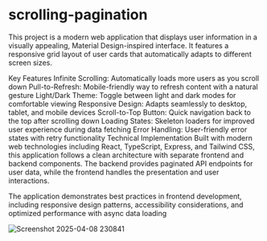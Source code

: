 # scrolling-pagination

This project is a modern web application that displays user information in a visually appealing, Material Design-inspired interface. It features a responsive grid layout of user cards that automatically adapts to different screen sizes.

Key Features
Infinite Scrolling: Automatically loads more users as you scroll down
Pull-to-Refresh: Mobile-friendly way to refresh content with a natural gesture
Light/Dark Theme: Toggle between light and dark modes for comfortable viewing
Responsive Design: Adapts seamlessly to desktop, tablet, and mobile devices
Scroll-to-Top Button: Quick navigation back to the top after scrolling down
Loading States: Skeleton loaders for improved user experience during data fetching
Error Handling: User-friendly error states with retry functionality
Technical Implementation
Built with modern web technologies including React, TypeScript, Express, and Tailwind CSS, this application follows a clean architecture with separate frontend and backend components. The backend provides paginated API endpoints for user data, while the frontend handles the presentation and user interactions.

The application demonstrates best practices in frontend development, including responsive design patterns, accessibility considerations, and optimized performance with async data loading

![Screenshot 2025-04-08 230841](https://github.com/user-attachments/assets/cb4c1acb-6e2d-44ef-87d7-1ec8f4f9adc1)
